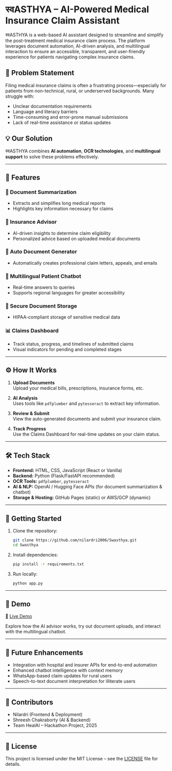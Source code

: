 # स्वASTHYA – AI-Powered Medical Insurance Claim Assistant

स्वASTHYA is a web-based AI assistant designed to streamline and simplify the post-treatment medical insurance claim process. The platform leverages document automation, AI-driven analysis, and multilingual interaction to ensure an accessible, transparent, and user-friendly experience for patients navigating complex insurance claims.

## 🧠 Problem Statement

Filing medical insurance claims is often a frustrating process—especially for patients from non-technical, rural, or underserved backgrounds. Many struggle with:

- Unclear documentation requirements
- Language and literacy barriers
- Time-consuming and error-prone manual submissions
- Lack of real-time assistance or status updates

## 💡 Our Solution

स्वASTHYA combines **AI automation**, **OCR technologies**, and **multilingual support** to solve these problems effectively.

---

## 🔧 Features

### 📄 Document Summarization
- Extracts and simplifies long medical reports
- Highlights key information necessary for claims

### 🤖 Insurance Advisor
- AI-driven insights to determine claim eligibility
- Personalized advice based on uploaded medical documents

### 🧾 Auto Document Generator
- Automatically creates professional claim letters, appeals, and emails

### 💬 Multilingual Patient Chatbot
- Real-time answers to queries
- Supports regional languages for greater accessibility

### 🔐 Secure Document Storage
- HIPAA-compliant storage of sensitive medical data

### 📊 Claims Dashboard
- Track status, progress, and timelines of submitted claims
- Visual indicators for pending and completed stages

---

## ⚙️ How It Works

1. **Upload Documents**  
   Upload your medical bills, prescriptions, insurance forms, etc.

2. **AI Analysis**  
   Uses tools like `pdfplumber` and `pytesseract` to extract key information.

3. **Review & Submit**  
   View the auto-generated documents and submit your insurance claim.

4. **Track Progress**  
   Use the Claims Dashboard for real-time updates on your claim status.

---

## 🛠️ Tech Stack

- **Frontend:** HTML, CSS, JavaScript (React or Vanilla)
- **Backend:** Python (Flask/FastAPI recommended)
- **OCR Tools:** `pdfplumber`, `pytesseract`
- **AI & NLP:** OpenAI / Hugging Face APIs (for document summarization & chatbot)
- **Storage & Hosting:** GitHub Pages (static) or AWS/GCP (dynamic)

---

## 🚀 Getting Started

1. Clone the repository:
   ```bash
   git clone https://github.com/nilardri2006/Swasthya.git
   cd Swasthya
   ```

2. Install dependencies:
   ```bash
   pip install -r requirements.txt
   ```

3. Run locally:
   ```bash
   python app.py
   ```

---

## 🧪 Demo

🔗 [Live Demo](https://nilardri2006.github.io/Swasthya/)

Explore how the AI advisor works, try out document uploads, and interact with the multilingual chatbot.

---

## 📌 Future Enhancements

- Integration with hospital and insurer APIs for end-to-end automation
- Enhanced chatbot intelligence with context memory
- WhatsApp-based claim updates for rural users
- Speech-to-text document interpretation for illiterate users

---

## 🤝 Contributors

- Nilardri (Frontend & Deployment)
- Shreesh Chakraborty (AI & Backend)
- Team HealAI – Hackathon Project, 2025

---

## 📜 License

This project is licensed under the MIT License – see the [LICENSE](LICENSE) file for details.
